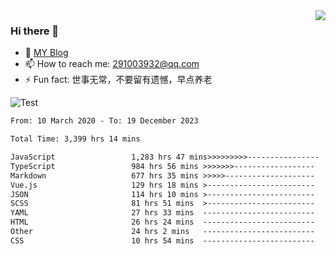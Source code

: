 <img align='right' src='https://github-readme-stats.vercel.app/api?username=niaogege&show_icons=true&theme=radical'/>

### Hi there 👋

- 🌱 [MY Blog](https://bythewayer.com/)
- 📫 How to reach me: 291003932@qq.com
- ⚡ Fun fact:  世事无常，不要留有遗憾，早点养老

![Test](https://github-readme-stats.vercel.app/api/top-langs/?username=niaogege&layout=compact)

<!--START_SECTION:waka-->

```txt
From: 10 March 2020 - To: 19 December 2023

Total Time: 3,399 hrs 14 mins

JavaScript                 1,283 hrs 47 mins>>>>>>>>>----------------   37.77 %
TypeScript                 984 hrs 56 mins >>>>>>>------------------   28.98 %
Markdown                   677 hrs 35 mins >>>>>--------------------   19.93 %
Vue.js                     129 hrs 18 mins >------------------------   03.80 %
JSON                       114 hrs 10 mins >------------------------   03.36 %
SCSS                       81 hrs 51 mins  >------------------------   02.41 %
YAML                       27 hrs 33 mins  -------------------------   00.81 %
HTML                       26 hrs 24 mins  -------------------------   00.78 %
Other                      24 hrs 2 mins   -------------------------   00.71 %
CSS                        10 hrs 54 mins  -------------------------   00.32 %
```

<!--END_SECTION:waka-->

